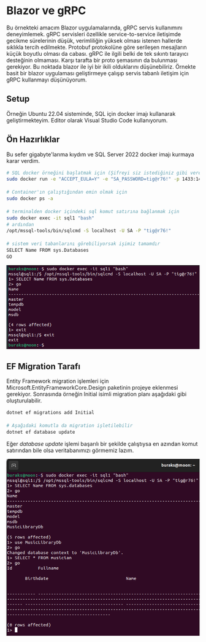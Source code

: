 # Blazor ve gRPC

Bu örnekteki amacım Blazor uygulamalarında, gRPC servis kullanımını deneyimlemek. gRPC servisleri özellikle service-to-service iletişimde gecikme sürelerinin düşük, verimliliğin yüksek olması istenen hallerde sıklıkla tercih edilmekte. Protobuf protokolüne göre serileşen mesajların küçük boyutlu olması da cabası. gRPC ile ilgili belki de tek sıkıntı tarayıcı desteğinin olmaması. Karşı tarafta bir proto şemasının da bulunması gerekiyor. Bu noktada blazor ile iyi bir ikili olduklarını düşünebiliriz. Örnekte basit bir blazor uygulaması geliştirmeye çalışıp servis tabanlı iletişim için gRPC kullanmayı düşünüyorum.

## Setup

Örneğin Ubuntu 22.04 sisteminde, SQL için docker imajı kullanarak geliştirmekteyim. Editor olarak Visual Studio Code kullanıyorum.

## Ön Hazırlıklar

Bu sefer gigabyte'larıma kıydım ve SQL Server 2022 docker imajı kurmaya karar verdim.

```bash
# SQL docker örneğini başlatmak için (Şifreyi siz istediğiniz gibi verebilir veya aynısını kullanabilirsiniz)
sudo docker run -e "ACCEPT_EULA=Y" -e "SA_PASSWORD=tig@r76!" -p 1433:1433 --name sql1 --hostname sql1 -d mcr.microsoft.com/mssql/server:2022-latest

# Container'ın çalıştığından emin olmak için
sudo docker ps -a

# terminalden docker içindeki sql komut satırına bağlanmak için
sudo docker exec -it sql1 "bash"
# ardından
/opt/mssql-tools/bin/sqlcmd -S localhost -U SA -P "tig@r76!"

# sistem veri tabanlarını görebiliyorsak işimiz tamamdır
SELECT Name FROM sys.Databases
GO
```

![assets/sql_cmd_01.png](assets/sql_cmd_01.png)

## EF Migration Tarafı

Entity Framework migration işlemleri için Microsoft.EntityFrameworkCore.Design paketinin projeye eklenmesi gerekiyor. Sonrasında örneğin Initial isimli migration planı aşağıdaki gibi oluşturulabilir.

```bash
dotnet ef migrations add Initial

# Aşağıdaki komutla da migration işletilebilir
dotnet ef database update
```

Eğer _database update_ işlemi başarılı bir şekilde çalıştıysa en azından komut satırından bile olsa veritabanımızı görmemiz lazım.

![assets/sql_cmd_02.png](assets/sql_cmd_02.png)